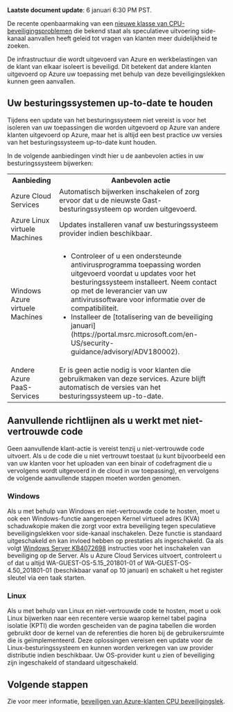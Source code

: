
**Laatste document update**: 6 januari 6:30 PM PST.

De recente openbaarmaking van een [nieuwe klasse van CPU-beveiligingsproblemen](https://portal.msrc.microsoft.com/en-US/security-guidance/advisory/ADV180002) die bekend staat als speculatieve uitvoering side-kanaal aanvallen heeft geleid tot vragen van klanten meer duidelijkheid te zoeken.  

De infrastructuur die wordt uitgevoerd van Azure en werkbelastingen van de klant van elkaar isoleert is beveiligd.  Dit betekent dat andere klanten uitgevoerd op Azure uw toepassing met behulp van deze beveiligingslekken kunnen geen aanvallen.

## <a name="keeping-your-operating-systems-up-to-date"></a>Uw besturingssystemen up-to-date te houden

Tijdens een update van het besturingssysteem niet vereist is voor het isoleren van uw toepassingen die worden uitgevoerd op Azure van andere klanten uitgevoerd op Azure, maar het is altijd een best practice uw versies van het besturingssysteem up-to-date kunt houden. 

In de volgende aanbiedingen vindt hier u de aanbevolen acties in uw besturingssysteem bijwerken: 

<table>
<tr>
<th>Aanbieding</th> <th>Aanbevolen actie </th>
</tr>
<tr>
<td>Azure Cloud Services </td>  <td>Automatisch bijwerken inschakelen of zorg ervoor dat u de nieuwste Gast-besturingssysteem op worden uitgevoerd.</td>
</tr>
<tr>
<td>Azure Linux virtuele Machines</td> <td>Updates installeren vanaf uw besturingssysteem provider indien beschikbaar. </td>
</tr>
<tr>
<td>Windows Azure virtuele Machines </td> <td><ul><li>Controleer of u een ondersteunde antivirusprogramma toepassing worden uitgevoerd voordat u updates voor het besturingssysteem installeert. Neem contact op met de leverancier van uw antivirussoftware voor informatie over de compatibiliteit. </li> <li> Installeer de [totalisering van de beveiliging januari](https://portal.msrc.microsoft.com/en-US/security-guidance/advisory/ADV180002). </li></ul></td>
</tr>
<tr>
<td>Andere Azure PaaS-Services</td> <td>Er is geen actie nodig is voor klanten die gebruikmaken van deze services. Azure blijft automatisch de versies van het besturingssysteem up-to-date. </td>
</tr>
</table>

## <a name="additional-guidance-if-you-are-running-untrusted-code"></a>Aanvullende richtlijnen als u werkt met niet-vertrouwde code 

Geen aanvullende klant-actie is vereist tenzij u niet-vertrouwde code uitvoert. Als u de code die u niet vertrouwt toestaat (u kunt bijvoorbeeld een van uw klanten voor het uploaden van een binair of codefragment die u vervolgens wordt uitgevoerd in de cloud in uw toepassing), en vervolgens de volgende aanvullende stappen moeten worden genomen.  


### <a name="windows"></a>Windows 
Als u met behulp van Windows en niet-vertrouwde code te hosten, moet u ook een Windows-functie aangeroepen Kernel virtueel adres (KVA) schaduwkopie maken die zorgt voor extra beveiliging tegen speculatieve beveiligingslekken voor side-kanaal inschakelen. Deze functie is standaard uitgeschakeld en kan invloed hebben op prestaties als ingeschakeld. Ga als volgt [Windows Server KB4072698](https://support.microsoft.com/help/4072698/windows-server-guidance-to-protect-against-the-speculative-execution) instructies voor het inschakelen van beveiliging op de Server. Als u Azure Cloud Services uitvoert, controleert u of dat u altijd WA-GUEST-OS-5.15_201801-01 of WA-GUEST-OS-4.50_201801-01 (beschikbaar vanaf op 10 januari) en schakelt u het register sleutel via een taak starten.


### <a name="linux"></a>Linux
Als u met behulp van Linux en niet-vertrouwde code te hosten, moet u ook Linux bijwerken naar een recentere versie waarop kernel tabel pagina isolatie (KPTI) die worden gescheiden van de pagina tabellen die worden gebruikt door de kernel van de referenties die horen bij de gebruikersruimte die is geïmplementeerd. Deze oplossingen vereisen een update voor de Linux-besturingssysteem en kunnen worden verkregen van uw provider distributie indien beschikbaar. Uw OS-provider kunt u zien of beveiliging zijn ingeschakeld of standaard uitgeschakeld.








## <a name="next-steps"></a>Volgende stappen

Zie voor meer informatie, [beveiligen van Azure-klanten CPU beveiligingslek](https://azure.microsoft.com/blog/securing-azure-customers-from-cpu-vulnerability/).